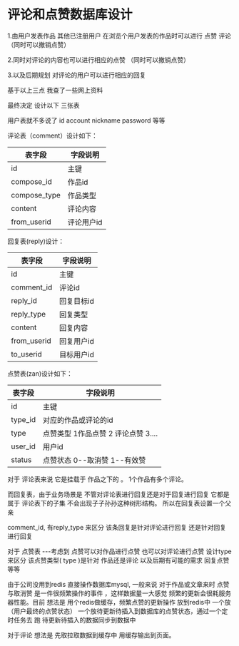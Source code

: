 # 评论和点赞数据库设计

1.由用户发表作品  其他已注册用户 在浏览个用户发表的作品时可以进行 点赞 评论 （同时可以撤销点赞）

2.同时对评论的内容也可以进行相应的点赞 （同时可以撤销点赞）

3.以及后期规划 对评论的用户可以进行相应的回复

基于以上三点 我查了一些网上资料

最终决定 设计以下 三张表

用户表就不多说了 id account nickname password 等等

评论表（comment）设计如下：

| 表字段       | 字段说明   |
| ------------ | ---------- |
| id           | 主键       |
| compose_id   | 作品id     |
| compose_type | 作品类型   |
| content      | 评论内容   |
| from_userid  | 评论用户id |

回复表(reply)设计：

| 表字段      | 字段说明   |
| ----------- | ---------- |
| id          | 主键       |
| comment_id  | 评论id     |
| reply_id    | 回复目标id |
| reply_type  | 回复类型   |
| content     | 回复内容   |
| from_userid | 回复用户id |
| to_userid   | 目标用户id |

点赞表(zan)设计如下：

| 表字段  | 字段说明                              |
| ------- | ------------------------------------- |
| id      | 主键                                  |
| type_id | 对应的作品或评论的id                  |
| type    | 点赞类型  1作品点赞  2 评论点赞 3.... |
| user_id | 用户id                                |
| status  | 点赞状态  0--取消赞   1--有效赞       |

对于 评论表来说  它是挂载于 作品之下的  。  1个作品有多个评论。

而回复表，由于业务场景是 不管对评论表进行回复还是对于回复进行回复  它都是属于 评论表下的子集 不会出现子子孙孙这种树形结构。 所以在回复表设置一个父亲

comment_id,  有reply_type 来区分  该条回复是针对评论进行回复 还是针对回复进行回复

对于 点赞表  ---考虑到  点赞可以对作品进行点赞 也可以对评论进行点赞  设计type 来区分 该点赞类型( type )是针对 作品还是评论 以及后期有可能的需求 回复点赞等等

由于公司没用到redis 直接操作数据库mysql, 一般来说 对于作品或文章来时 点赞与取消赞  是一件很频繁操作的事件  ，这样数据量一大感觉  频繁的更新会很耗服务器性能。目前  想法是 用个redis做缓存，频繁点赞的更新操作 放到redis中 一个放（用户最终的点赞状态） 一个放待更新待插入到数据库的点赞状态，通过一个定时任务去 跑 待更新待插入的数据同步到数据中

对于评论 想法是 先取拉取数据到缓存中  用缓存输出到页面。